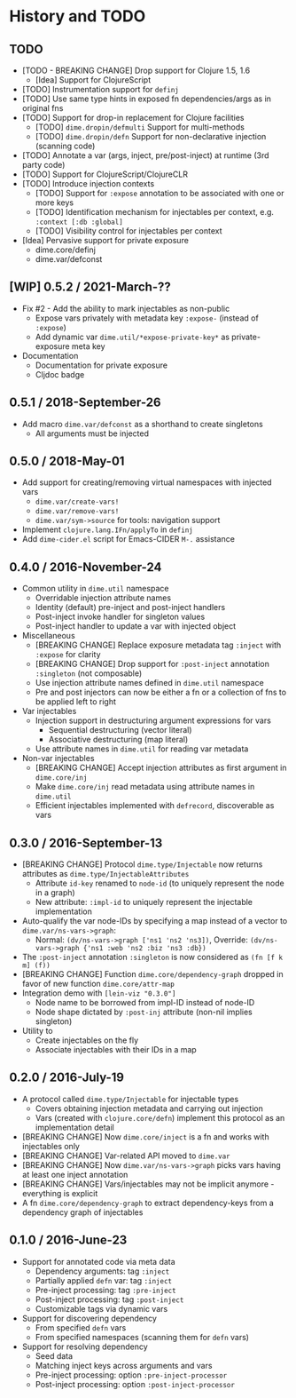 # History and TODO

## TODO

* [TODO - BREAKING CHANGE] Drop support for Clojure 1.5, 1.6
  * [Idea] Support for ClojureScript
* [TODO] Instrumentation support for `definj`
* [TODO] Use same type hints in exposed fn dependencies/args as in original fns
* [TODO] Support for drop-in replacement for Clojure facilities
  * [TODO] `dime.dropin/defmulti` Support for multi-methods
  * [TODO] `dime.dropin/defn` Support for non-declarative injection (scanning code)
* [TODO] Annotate a var (args, inject, pre/post-inject) at runtime (3rd party code)
* [TODO] Support for ClojureScript/ClojureCLR
* [TODO] Introduce injection contexts
  * [TODO] Support for `:expose` annotation to be associated with one or more keys
  * [TODO] Identification mechanism for injectables per context, e.g. `:context [:db :global]`
  * [TODO] Visibility control for injectables per context
* [Idea] Pervasive support for private exposure
  - dime.core/definj
  - dime.var/defconst


## [WIP] 0.5.2 / 2021-March-??

* Fix #2 - Add the ability to mark injectables as non-public
  - Expose vars privately with metadata key `:expose-` (instead of `:expose`)
  - Add dynamic var `dime.util/*expose-private-key*` as private-exposure meta key
* Documentation
  - Documentation for private exposure
  - Cljdoc badge


## 0.5.1 / 2018-September-26

* Add macro `dime.var/defconst` as a shorthand to create singletons
  - All arguments must be injected


## 0.5.0 / 2018-May-01

* Add support for creating/removing virtual namespaces with injected vars
  - `dime.var/create-vars!`
  - `dime.var/remove-vars!`
  - `dime.var/sym->source` for tools: navigation support
* Implement `clojure.lang.IFn/applyTo` in `definj`
* Add `dime-cider.el` script for Emacs-CIDER `M-.` assistance


## 0.4.0 / 2016-November-24

* Common utility in `dime.util` namespace
  * Overridable injection attribute names
  * Identity (default) pre-inject and post-inject handlers
  * Post-inject invoke handler for singleton values
  * Post-inject handler to update a var with injected object
* Miscellaneous
  * [BREAKING CHANGE] Replace exposure metadata tag `:inject` with `:expose` for clarity
  * [BREAKING CHANGE] Drop support for `:post-inject` annotation `:singleton` (not composable)
  * Use injection attribute names defined in `dime.util` namespace
  * Pre and post injectors can now be either a fn or a collection of fns to be applied left to right
* Var injectables
  * Injection support in destructuring argument expressions for vars
    * Sequential destructuring (vector literal)
    * Associative destructuring (map literal)
  * Use attribute names in `dime.util` for reading var metadata
* Non-var injectables
  * [BREAKING CHANGE] Accept injection attributes as first argument in `dime.core/inj`
  * Make `dime.core/inj` read metadata using attribute names in `dime.util`
  * Efficient injectables implemented with `defrecord`, discoverable as vars


## 0.3.0 / 2016-September-13

* [BREAKING CHANGE] Protocol `dime.type/Injectable` now returns attributes as `dime.type/InjectableAttributes`
  * Attribute `id-key` renamed to `node-id` (to uniquely represent the node in a graph)
  * New attribute: `:impl-id` to uniquely represent the injectable implementation
* Auto-qualify the var node-IDs by specifying a map instead of a vector to `dime.var/ns-vars->graph`:
  * Normal: `(dv/ns-vars->graph ['ns1 'ns2 'ns3])`, Override: `(dv/ns-vars->graph {'ns1 :web 'ns2 :biz 'ns3 :db})`
* The `:post-inject` annotation `:singleton` is now considered as `(fn [f k m] (f))`
* [BREAKING CHANGE] Function `dime.core/dependency-graph` dropped in favor of new function `dime.core/attr-map`
* Integration demo with `[lein-viz "0.3.0"]`
  * Node name to be borrowed from impl-ID instead of node-ID
  * Node shape dictated by `:post-inj` attribute (non-nil implies singleton)
* Utility to
  * Create injectables on the fly
  * Associate injectables with their IDs in a map


## 0.2.0 / 2016-July-19

* A protocol called `dime.type/Injectable` for injectable types
  * Covers obtaining injection metadata and carrying out injection
  * Vars (created with `clojure.core/defn`) implement this protocol as an implementation detail
* [BREAKING CHANGE] Now `dime.core/inject` is a fn and works with injectables only
* [BREAKING CHANGE] Var-related API moved to `dime.var`
* [BREAKING CHANGE] Now `dime.var/ns-vars->graph` picks vars having at least one inject annotation
* [BREAKING CHANGE] Vars/injectables may not be implicit anymore - everything is explicit
* A fn `dime.core/dependency-graph` to extract dependency-keys from a dependency graph of injectables


## 0.1.0 / 2016-June-23

* Support for annotated code via meta data
  * Dependency arguments: tag `:inject`
  * Partially applied `defn` var: tag `:inject`
  * Pre-inject processing: tag `:pre-inject`
  * Post-inject processing: tag `:post-inject`
  * Customizable tags via dynamic vars
* Support for discovering dependency
  * From specified `defn` vars
  * From specified namespaces (scanning them for `defn` vars)
* Support for resolving dependency
  * Seed data
  * Matching inject keys across arguments and vars
  * Pre-inject processing: option `:pre-inject-processor`
  * Post-inject processing: option `:post-inject-processor`
